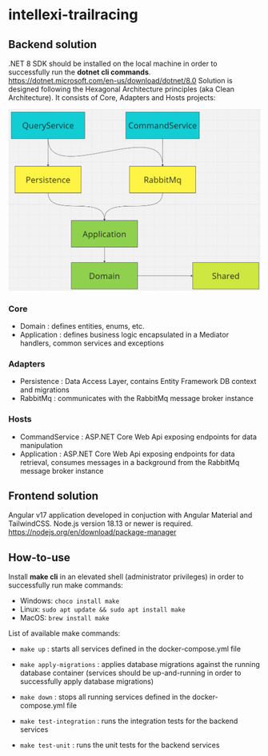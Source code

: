# intellexi-trailracing

## Backend solution

.NET 8 SDK should be installed on the local machine in order to successfully run the **dotnet cli commands**. 
https://dotnet.microsoft.com/en-us/download/dotnet/8.0
Solution is designed following the Hexagonal Architecture principles (aka Clean Architecture). It consists of Core, Adapters and Hosts projects:

![alt text](image.png)

### Core
- Domain : defines entities, enums, etc.
- Application : defines business logic encapsulated in a Mediator handlers, common services and exceptions

### Adapters
- Persistence : Data Access Layer, contains Entity Framework DB context and migrations
- RabbitMq : communicates with the RabbitMq message broker instance

### Hosts
- CommandService : ASP.NET Core Web Api exposing endpoints for data manipulation
- Application : ASP.NET Core Web Api exposing endpoints for data retrieval, consumes messages in a background from the RabbitMq message broker instance

## Frontend solution

Angular v17 application developed in conjuction with Angular Material and TailwindCSS. Node.js version 18.13 or newer is required.
https://nodejs.org/en/download/package-manager

## How-to-use

Install **make cli** in an elevated shell (administrator privileges) in order to successfully run make commands:
- Windows: `choco install make`
- Linux: `sudo apt update && sudo apt install make`
- MacOS: `brew install make`

List of available make commands:

- `make up` : starts all services defined in the docker-compose.yml file

- `make apply-migrations` : applies database migrations against the running database container (services should be up-and-running in order to successfully apply database migrations)

- `make down` : stops all running services defined in the docker-compose.yml file

- `make test-integration` : runs the integration tests for the backend services

- `make test-unit` : runs the unit tests for the backend services